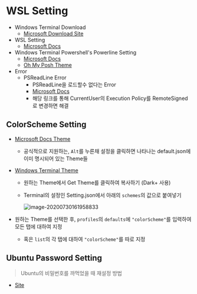 # WSL Setting

* Windows Terminal Download
  * [Microsoft Download Site](https://www.microsoft.com/ko-kr/p/windows-terminal/9n0dx20hk701?activetab=pivot:overviewtab)
* WSL Setting
  * [Microsoft Docs](https://docs.microsoft.com/ko-kr/windows/wsl/install-win10)
* Windows Terminal Powershell's Powerline Setting
  * [Microsoft Docs](https://docs.microsoft.com/ko-kr/windows/terminal/tutorials/powerline-setup)
  * [Oh My Posh Theme](https://github.com/JanDeDobbeleer/oh-my-posh#themes)
* Error
  * PSReadLine Error
    * PSReadLine을 로드할수 없다는 Error
    * [Microsoft Docs](https://docs.microsoft.com/ko-kr/powershell/module/microsoft.powershell.core/about/about_execution_policies?view=powershell-7)
    * 해당 링크를 통해 CurrentUser의 Execution Policy를 RemoteSigned로 변경하면 해결

## ColorScheme Setting

* [Microsoft Docs Theme](https://docs.microsoft.com/ko-kr/windows/terminal/customize-settings/color-schemes)

  * 공식적으로 지원하는, `Alt`를 누른채 설정을 클릭하면 나타나는 default.json에 이미 명시되어 있는 Theme들

* [Windows Terminal Theme](https://atomcorp.github.io/themes/)

  * 원하는 Theme에서 Get Theme를 클릭하여 복사하기 (Dark+ 사용)

  * Terminal의 설정인 Setting.json에서 아래의 `schemes`의 값으로 붙여넣기

    ![image-20200730161958833](C:\Users\Tuna\AppData\Roaming\Typora\typora-user-images\image-20200730161958833.png)

* 원하는 Theme를 선택한 후, `profiles`의 `defaults`에 `"colorScheme"`를 입력하여 모든 탭에 대하여 지정

  * 혹은 `list`의 각 탭에 대하여 `"colorScheme"`를 따로 지정

## Ubuntu Password Setting

> Ubuntu의 비밀번호를 까먹었을 때 재설정 방법

* [Site](https://see-ro-e.tistory.com/156)